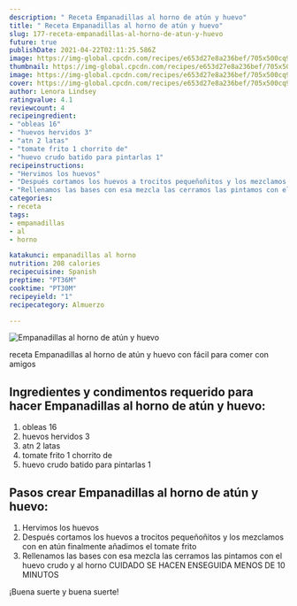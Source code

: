 ```yaml
---
description: " Receta Empanadillas al horno de atún y huevo"
title: " Receta Empanadillas al horno de atún y huevo"
slug: 177-receta-empanadillas-al-horno-de-atun-y-huevo
future: true
publishDate: 2021-04-22T02:11:25.586Z
image: https://img-global.cpcdn.com/recipes/e653d27e8a236bef/705x500cq90/empanadillas-al-horno-de-atun-y-huevo-foto-principal.jpg
thumbnail: https://img-global.cpcdn.com/recipes/e653d27e8a236bef/705x500cq90/empanadillas-al-horno-de-atun-y-huevo-foto-principal.jpg
image: https://img-global.cpcdn.com/recipes/e653d27e8a236bef/705x500cq90/empanadillas-al-horno-de-atun-y-huevo-foto-principal.jpg
cover: https://img-global.cpcdn.com/recipes/e653d27e8a236bef/705x500cq90/empanadillas-al-horno-de-atun-y-huevo-foto-principal.jpg
author: Lenora Lindsey
ratingvalue: 4.1
reviewcount: 4
recipeingredient:
- "obleas 16"
- "huevos hervidos 3"
- "atn 2 latas"
- "tomate frito 1 chorrito de"
- "huevo crudo batido para pintarlas 1"
recipeinstructions:
- "Hervimos los huevos"
- "Después cortamos los huevos a trocitos pequeñoñitos y los mezclamos con en atún finalmente añadimos el tomate frito"
- "Rellenamos las bases con esa mezcla las cerramos las pintamos con el huevo crudo y al horno CUIDADO SE HACEN ENSEGUIDA MENOS DE 10 MINUTOS"
categories:
- receta
tags:
- empanadillas
- al
- horno

katakunci: empanadillas al horno 
nutrition: 208 calories
recipecuisine: Spanish
preptime: "PT36M"
cooktime: "PT30M"
recipeyield: "1"
recipecategory: Almuerzo

---
```



![Empanadillas al horno de atún y huevo](https://img-global.cpcdn.com/recipes/e653d27e8a236bef/705x500cq90/empanadillas-al-horno-de-atun-y-huevo-foto-principal.jpg)

receta Empanadillas al horno de atún y huevo con fácil para comer con amigos

<!--inarticleads1-->

## Ingredientes y condimentos requerido para hacer Empanadillas al horno de atún y huevo:

1. obleas 16
1. huevos hervidos 3
1. atn 2 latas
1. tomate frito 1 chorrito de
1. huevo crudo batido para pintarlas 1



<!--inarticleads2-->

## Pasos crear Empanadillas al horno de atún y huevo:

1. Hervimos los huevos
1. Después cortamos los huevos a trocitos pequeñoñitos y los mezclamos con en atún finalmente añadimos el tomate frito
1. Rellenamos las bases con esa mezcla las cerramos las pintamos con el huevo crudo y al horno CUIDADO SE HACEN ENSEGUIDA MENOS DE 10 MINUTOS



¡Buena suerte y buena suerte!


